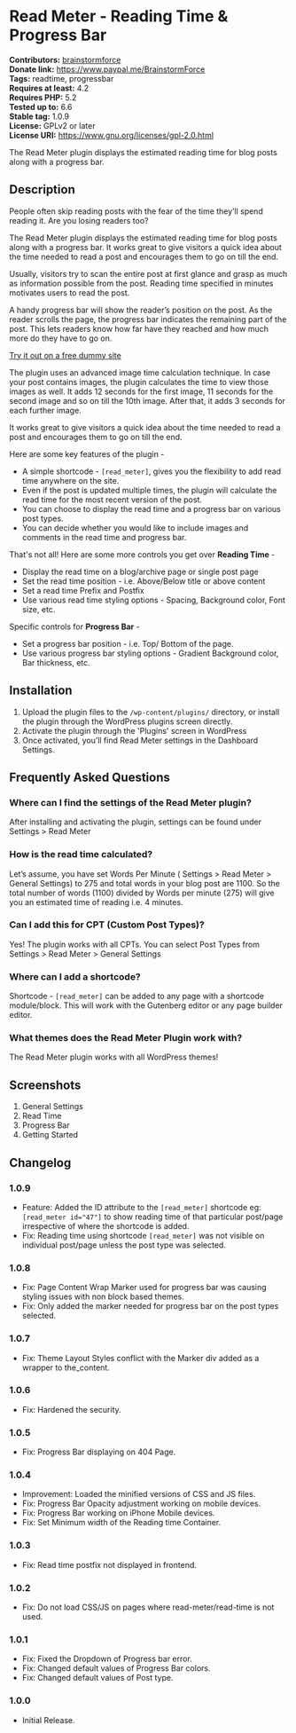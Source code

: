 # Read Meter - Reading Time & Progress Bar

**Contributors:** [brainstormforce](https://profiles.wordpress.org/brainstormforce)  
**Donate link:** https://www.paypal.me/BrainstormForce  
**Tags:** readtime, progressbar  
**Requires at least:** 4.2  
**Requires PHP:** 5.2  
**Tested up to:** 6.6  
**Stable tag:** 1.0.9  
**License:** GPLv2 or later  
**License URI:** https://www.gnu.org/licenses/gpl-2.0.html

The Read Meter plugin displays the estimated reading time for blog posts along with a progress bar.

## Description

People often skip reading posts with the fear of the time they’ll spend reading it. Are you losing readers too?

The Read Meter plugin displays the estimated reading time for blog posts along with a progress bar. It works great to give visitors a quick idea about the time needed to read a post and encourages them to go on till the end.

Usually, visitors try to scan the entire post at first glance and grasp as much as information possible from the post. Reading time specified in minutes motivates users to read the post.

A handy progress bar will show the reader’s position on the post. As the reader scrolls the page, the progress bar indicates the remaining part of the post. This lets readers know how far have they reached and how much more do they have to go on.

[Try it out on a free dummy site](https://bsf.io/read-meter-demo)

The plugin uses an advanced image time calculation technique. In case your post contains images, the plugin calculates the time to view those images as well. It adds 12 seconds for the first image, 11 seconds for the second image and so on till the 10th image. After that, it adds 3 seconds for each further image.

It works great to give visitors a quick idea about the time needed to read a post and encourages them to go on till the end.

Here are some key features of the plugin -

-   A simple shortcode - `[read_meter]`, gives you the flexibility to add read time anywhere on the site.
-   Even if the post is updated multiple times, the plugin will calculate the read time for the most recent version of the post.
-   You can choose to display the read time and a progress bar on various post types.
-   You can decide whether you would like to include images and comments in the read time and progress bar.

That's not all! Here are some more controls you get over **Reading Time** -

-   Display the read time on a blog/archive page or single post page
-   Set the read time position - i.e. Above/Below title or above content
-   Set a read time Prefix and Postfix
-   Use various read time styling options - Spacing, Background color, Font size, etc.

Specific controls for **Progress Bar** -

-   Set a progress bar position - i.e. Top/ Bottom of the page.
-   Use various progress bar styling options - Gradient Background color, Bar thickness, etc.

## Installation

1. Upload the plugin files to the `/wp-content/plugins/` directory, or install the plugin through the WordPress plugins screen directly.
2. Activate the plugin through the 'Plugins' screen in WordPress
3. Once activated, you’ll find Read Meter settings in the Dashboard Settings.

## Frequently Asked Questions

### Where can I find the settings of the Read Meter plugin?

After installing and activating the plugin, settings can be found under Settings > Read Meter

### How is the read time calculated?

Let’s assume, you have set Words Per Minute ( Settings > Read Meter > General Settings) to 275 and total words in your blog post are 1100. So the total number of words (1100) divided by Words per minute (275) will give you an estimated time of reading i.e. 4 minutes.

### Can I add this for CPT (Custom Post Types)?

Yes! The plugin works with all CPTs. You can select Post Types from Settings > Read Meter > General Settings

### Where can I add a shortcode?

Shortcode - `[read_meter]` can be added to any page with a shortcode module/block. This will work with the Gutenberg editor or any page builder editor.

### What themes does the Read Meter Plugin work with?

The Read Meter plugin works with all WordPress themes!

## Screenshots

1. General Settings
2. Read Time
3. Progress Bar
4. Getting Started

## Changelog

### 1.0.9

-   Feature: Added the ID attribute to the `[read_meter]` shortcode eg: `[read_meter id="47"]` to show reading time of that particular post/page irrespective of where the shortcode is added.
-   Fix: Reading time using shortcode `[read_meter]` was not visible on individual post/page unless the post type was selected.

### 1.0.8

-   Fix: Page Content Wrap Marker used for progress bar was causing styling issues with non block based themes.
-   Fix: Only added the marker needed for progress bar on the post types selected.

### 1.0.7

-   Fix: Theme Layout Styles conflict with the Marker div added as a wrapper to the_content.

### 1.0.6

-   Fix: Hardened the security.

### 1.0.5

-   Fix: Progress Bar displaying on 404 Page.

### 1.0.4

-   Improvement: Loaded the minified versions of CSS and JS files.
-   Fix: Progress Bar Opacity adjustment working on mobile devices.
-   Fix: Progress Bar working on iPhone Mobile devices.
-   Fix: Set Minimum width of the Reading time Container.

### 1.0.3

-   Fix: Read time postfix not displayed in frontend.

### 1.0.2

-   Fix: Do not load CSS/JS on pages where read-meter/read-time is not used.

### 1.0.1

-   Fix: Fixed the Dropdown of Progress bar error.
-   Fix: Changed default values of Progress Bar colors.
-   Fix: Changed default values of Post type.

### 1.0.0

-   Initial Release.

